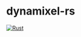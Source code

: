 # dynamixel-rs
[![Rust](https://github.com/chama1176/dynamixel-rs/actions/workflows/rust.yml/badge.svg)](https://github.com/chama1176/dynamixel-rs/actions/workflows/rust.yml)


